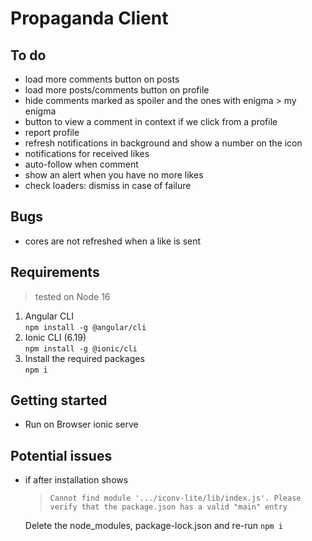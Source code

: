 # Propaganda Client

## To do
- load more comments button on posts
- load more posts/comments button on profile
- hide comments marked as spoiler and the ones with enigma > my enigma
- button to view a comment in context if we click from a profile
- report profile
- refresh notifications in background and show a number on the icon
- notifications for received likes
- auto-follow when comment
- show an alert when you have no more likes
- check loaders: dismiss in case of failure

## Bugs
- cores are not refreshed when a like is sent

## Requirements

> tested on Node 16

1. Angular CLI \
    `npm install -g @angular/cli`
3. Ionic CLI (6.19) \
    `npm install -g @ionic/cli`
4. Install the required packages \
    `npm i`

## Getting started

- Run on Browser
    ionic serve

## Potential issues
- if after installation shows 
    > `Cannot find module '.../iconv-lite/lib/index.js'. Please verify that the package.json has a valid "main" entry`
   
    Delete the node_modules, package-lock.json and re-run `npm i`